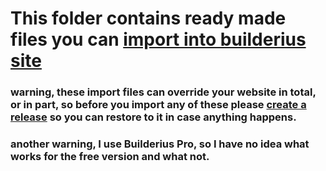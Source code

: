 # This folder contains ready made files you can [import into builderius site](https://docs.builderius.io/docs/vcs/version-control-system)
### warning, these import files can override your website in total, or in part, so before you import any of these please [create a release](https://docs.builderius.io/docs/publish/release) so you can restore to it in case anything happens.
### another warning, I use Builderius Pro, so I have no idea what works for the free version and what not.